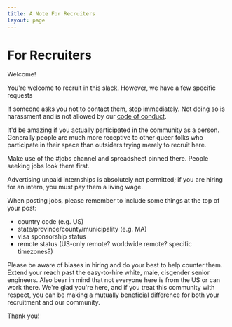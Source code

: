 ```yaml
---
title: A Note For Recruiters
layout: page
---
```


For Recruiters
===========

Welcome!

You're welcome to recruit in this slack. However, we have a few specific requests

If someone asks you not to contact them, stop immediately. Not doing so is harassment and is not allowed by our [code of conduct](coc.md).

It'd be amazing if you actually participated in the community as a person. Generally people are much more receptive to other queer folks who participate in their space than outsiders trying merely to recruit here.

Make use of the #jobs channel and spreadsheet pinned there. People seeking jobs look there first.

Advertising unpaid internships is absolutely not permitted; if you are hiring for an intern, you must pay them a living wage.

When posting jobs, please remember to include some things at the top of your post:
<ul>
<li>country code (e.g. US)</li>
<li>state/province/county/municipality (e.g. MA)</li>
<li>visa sponsorship status</li>
<li>remote status (US-only remote? worldwide remote? specific timezones?)</li>
</ul>

Please be aware of biases in hiring and do your best to help counter them. Extend your reach past the easy-to-hire white, male, cisgender senior engineers. Also bear in mind that not everyone here is from the US or can work there.
We're glad you're here, and if you treat this community with respect, you can be making a mutually beneficial difference for both your recruitment and our community.

Thank you!
